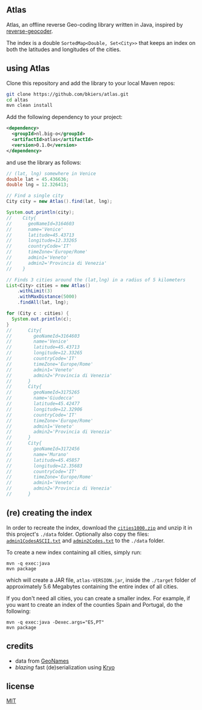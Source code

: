 ## Atlas

Atlas, an offline reverse Geo-coding library written in Java, inspired by 
[reverse-geocoder](https://github.com/thampiman/reverse-geocoder).

The index is a double `SortedMap<Double, Set<City>>` that keeps an index
on both the latitudes and longitudes of the cities.

## using Atlas

Clone this repository and add the library to your local Maven repos:

```bash
git clone https://github.com/bkiers/atlas.git
cd altas
mvn clean install
```
 
Add the following dependency to your project:
 
```xml
<dependency>
  <groupId>nl.big-o</groupId>
  <artifactId>atlas</artifactId>
  <version>0.1.0</version>
</dependency>
```

and use the library as follows:

```java
// (lat, lng) somewhere in Venice
double lat = 45.436636;
double lng = 12.326413;

// Find a single city
City city = new Atlas().find(lat, lng);

System.out.println(city);
//    City{
//      geoNameId=3164603
//      name='Venice'
//      latitude=45.43713
//      longitude=12.33265
//      countryCode='IT'
//      timeZone='Europe/Rome'
//      admin1='Veneto'
//      admin2='Provincia di Venezia'
//    }

// Finds 3 cities around the (lat,lng) in a radius of 5 kilometers
List<City> cities = new Atlas()
    .withLimit(3)
    .withMaxDistance(5000)
    .findAll(lat, lng);

for (City c : cities) {
  System.out.println(c);
}
//      City{
//        geoNameId=3164603
//        name='Venice'
//        latitude=45.43713
//        longitude=12.33265
//        countryCode='IT'
//        timeZone='Europe/Rome'
//        admin1='Veneto'
//        admin2='Provincia di Venezia'
//      }
//      City{
//        geoNameId=3175265
//        name='Giudecca'
//        latitude=45.42477
//        longitude=12.32906
//        countryCode='IT'
//        timeZone='Europe/Rome'
//        admin1='Veneto'
//        admin2='Provincia di Venezia'
//      }
//      City{
//        geoNameId=3172456
//        name='Murano'
//        latitude=45.45857
//        longitude=12.35683
//        countryCode='IT'
//        timeZone='Europe/Rome'
//        admin1='Veneto'
//        admin2='Provincia di Venezia'
//      }
```

## (re) creating the index

In order to recreate the index, download the [`cities1000.zip`](http://download.geonames.org/export/dump/cities1000.zip) 
and unzip it in this project's `./data` folder. Optionally also copy the files:
[`admin1CodesASCII.txt`](http://download.geonames.org/export/dump/admin1CodesASCII.txt) and
[`admin2Codes.txt`](http://download.geonames.org/export/dump/admin1CodesASCII.txt) to
the `./data` folder.

To create a new index containing all cities, simply run:

    mvn -q exec:java
    mvn package
    
which will create a JAR file, `atlas-VERSION.jar`, inside the `./target` folder
of approximately 5.6 Megabytes containing the entire index of all cities. 

If you don't need all cities, you can create a smaller index. For example, if you want
to create an index of the counties Spain and Portugal, do the following:

    mvn -q exec:java -Dexec.args="ES,PT"
    mvn package

## credits

* data from [GeoNames](http://www.geonames.org)
* *blazing* fast (de)serialization using [Kryo](https://github.com/EsotericSoftware/kryo)

## license

[MIT](http://opensource.org/licenses/MIT)
